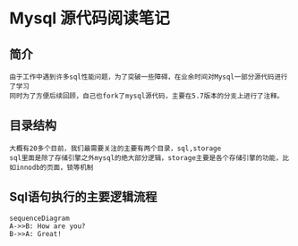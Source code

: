 # Mysql 源代码阅读笔记
## 简介
    由于工作中遇到许多sql性能问题，为了突破一些障碍，在业余时间对Mysql一部分源代码进行了学习
    同时为了方便后续回顾，自己也fork了mysql源代码，主要在5.7版本的分支上进行了注释。
## 目录结构
    大概有20多个目前，我们最需要关注的主要有两个目录，sql,storage
    sql里面是除了存储引擎之外mysql的绝大部分逻辑，storage主要是各个存储引擎的功能，比如innodb的页面，锁等机制
## Sql语句执行的主要逻辑流程

```
sequenceDiagram
A->>B: How are you?
B->>A: Great!
```
